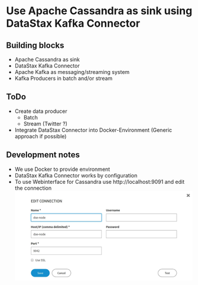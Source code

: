# Use Apache Cassandra as sink using DataStax Kafka Connector

## Building blocks

* Apache Cassandra as sink
* DataStax Kafka Connector
* Apache Kafka as messaging/streaming system
* Kafka Producers in batch and/or stream


## ToDo
* Create data producer
    * Batch
    * Stream (Twitter ?)
* Integrate DataStax Connector into Docker-Environment (Generic approach if possible)

## Development notes
* We use Docker to provide environment
* DataStax Kafka Connector works by configuration
* To use Webinterface for Cassandra use http://localhost:9091 and edit the connection
![DataStax-Studio Connection => Name = dse-node,Host = dse-node](./images/dse-studio-connection.jpg "DataStax-Studio Connection")